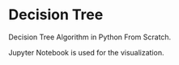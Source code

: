 # Decision Tree 

Decision Tree Algorithm in Python From Scratch.

Jupyter Notebook is used for the visualization.

